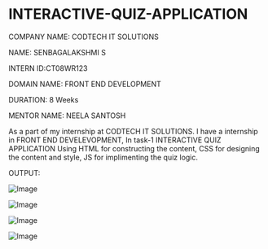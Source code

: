 # INTERACTIVE-QUIZ-APPLICATION

COMPANY NAME: CODTECH IT SOLUTIONS

NAME: SENBAGALAKSHMI S

INTERN ID:CT08WR123

DOMAIN NAME: FRONT END DEVELOPMENT

DURATION: 8 Weeks

MENTOR NAME: NEELA SANTOSH

As a part of my internship at CODTECH IT SOLUTIONS. I have a internship in FRONT END DEVELEVOPMENT, In task-1 INTERACTIVE QUIZ APPLICATION Using HTML for constructing the content, CSS for designing the content and style, JS for implimenting the quiz logic.

OUTPUT:

![Image](https://github.com/user-attachments/assets/27b541bc-6100-4e1a-bc02-deabba8cbe39)

![Image](https://github.com/user-attachments/assets/b4c37975-2821-46c4-9143-38d3c5ec8263)

![Image](https://github.com/user-attachments/assets/d3dab400-516b-46dc-a06a-8e91cab58b52)

![Image](https://github.com/user-attachments/assets/6ae36467-5d3b-4d1a-9d3e-4884e7bb3a13)
